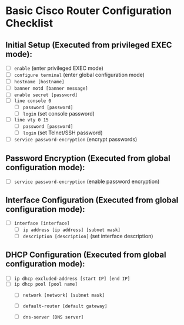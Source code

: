 # Basic Cisco Router Configuration Checklist

## Initial Setup (Executed from privileged EXEC mode):
- [ ] `enable` (enter privileged EXEC mode)
- [ ] `configure terminal` (enter global configuration mode)
- [ ] `hostname [hostname]` 
- [ ] `banner motd [banner message]`
- [ ] `enable secret [password]` 
- [ ] `line console 0` 
  - [ ] `password [password]` 
  - [ ] `login` (set console password)
- [ ] `line vty 0 15` 
  - [ ] `password [password]` 
  - [ ] `login` (set Telnet/SSH password)
- [ ] `service password-encryption` (encrypt passwords)

## Password Encryption (Executed from global configuration mode):
- [ ] `service password-encryption` (enable password encryption)

## Interface Configuration (Executed from global configuration mode):
- [ ] `interface [interface]` 
  - [ ] `ip address [ip address] [subnet mask]` 
  - [ ] `description [description]` (set interface description)

## DHCP Configuration (Executed from global configuration mode):
- [ ] `ip dhcp excluded-address [start IP] [end IP]`
- [ ] `ip dhcp pool [pool name]` 
  - [ ] `network [network] [subnet mask]` 
  - [ ] `default-router [default gateway]` 
  - [ ] `dns-server [DNS server]` 

